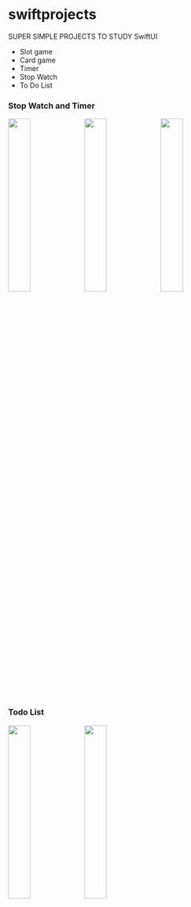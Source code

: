 # swiftprojects

SUPER SIMPLE PROJECTS TO STUDY SwiftUI
- Slot game
- Card game
- Timer
- Stop Watch
- To Do List

### Stop Watch and Timer
<div style="inline-block">
<img src=“https://user-images.githubusercontent.com/75126613/132861725-639346be-811b-41f1-975f-44a618a6cbf1.png" width="30%">
<img src=“https://user-images.githubusercontent.com/75126613/132861744-8c5b0be6-df11-41b9-8774-780470306649.png" width="30%">
<img src=“https://user-images.githubusercontent.com/75126613/132861749-1e1a7f27-d21c-4040-bbd1-fefffe651963.png" width="30%">
</div>

### Todo List
                                                                                                                                         
<div style=“inline-block”>
<img src=“https://user-images.githubusercontent.com/75126613/132861754-4f9327b9-c8c5-4d13-a8b6-d0bda64bfc90.png" width="30%" height="30%">
<img src=“https://user-images.githubusercontent.com/75126613/132861757-ea653ca0-57e1-4bb2-aa44-028ffae54794.png" width="30%" height="30%">
</div>
